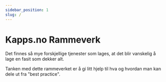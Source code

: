 ```yaml
---
sidebar_position: 1
slug: /
---
```


# Kapps.no Rammeverk


Det finnes så mye forskjellige tjenester som lages, at det blir vanskelig å lage en fasit som dekker alt.

Tanken med dette rammeverket er å gi litt hjelp til hva og hvordan man kan dele ut fra "best practice".